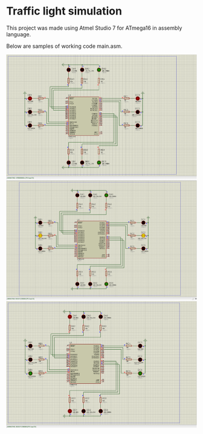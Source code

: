 # Traffic light simulation

This project was made using Atmel Studio 7 for ATmega16 in assembly language.

Below are samples of working code main.asm.

![Sample 1](/Images/sample1.png)
![Sample 2](/Images/sample2.png)
![Sample 3](/Images/sample3.png)
